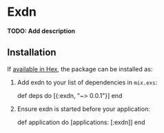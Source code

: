# Exdn

**TODO: Add description**

## Installation

If [available in Hex](https://hex.pm/docs/publish), the package can be installed as:

  1. Add exdn to your list of dependencies in `mix.exs`:

        def deps do
          [{:exdn, "~> 0.0.1"}]
        end

  2. Ensure exdn is started before your application:

        def application do
          [applications: [:exdn]]
        end

